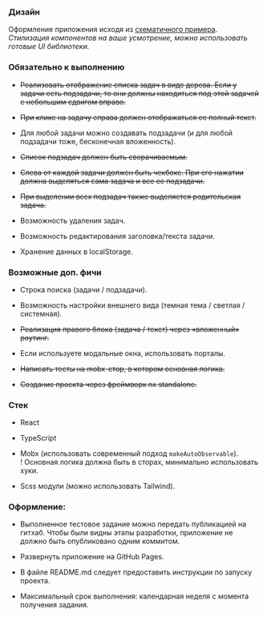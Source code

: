 ### Дизайн

Оформление приложения исходя из [схематичного примера](https://www.figma.com/file/9ptzO19xMujbgo0YVG6KTB/%D1%82%D0%B5%D1%81%D1%82?type=design&node-id=0-1&t=SQIDI8pmIiJsGxfe-0).  
_Стилизация компонентов на ваше усмотрение, можно использовать готовые UI библиотеки._

### Обязательно к выполнению

- ~~Реализовать отображение списка задач в виде дерева. Если у задачи есть подзадачи, то они должны находиться под этой задачей с небольшим сдвигом вправо.~~

- ~~При клике на задачу справа должен отображаться ее полный текст.~~
- Для любой задачи можно создавать подзадачи (и для любой подзадачи тоже, бесконечная вложенность).
- ~~Список подзадач должен быть сворачиваемым.~~
- ~~Слева от каждой задачи должен быть чекбокс. При его нажатии должна выделяться сама задача и все ее подзадачи.~~
- ~~При выделении всех подзадач также выделяется родительская задача.~~
- Возможность удаления задач.
- Возможность редактирования заголовка/текста задачи.
- Хранение данных в localStorage.

### Возможные доп. фичи

- Строка поиска (задачи / подзадачи).

- Возможность настройки внешнего вида (темная тема / светлая / системная).
- ~~Реализация правого блока (задача / текст) через «вложенный» роутинг.~~
- Если используете модальные окна, использовать порталы.
- ~~Написать тесты на mobx-стор, в котором основная логика.~~
- ~~Создание проекта через фреймворк nx standalone.~~

### Стек

- React

- TypeScript
- Mobx (использовать современный подход `makeAutoObservable`).  
  ! Основная логика должна быть в сторах, минимально использовать хуки.
- Scss модули (можно использовать Tailwind).

### Оформление:

- Выполненное тестовое задание можно передать публикацией на гитхаб. Чтобы были видны этапы разработки, приложение не должно быть опубликовано одним коммитом.

- Развернуть приложение на GitHub Pages.
- В файле README.md следует предоставить инструкции по запуску проекта.
- Максимальный срок выполнения: календарная неделя с момента получения задания.
